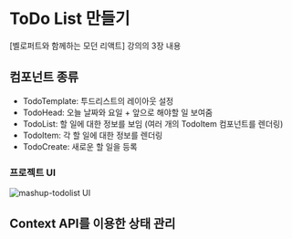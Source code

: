 # ToDo List 만들기

[벨로퍼트와 함께하는 모던 리액트] 강의의 3장 내용

## 컴포넌트 종류

- TodoTemplate: 투드리스트의 레이아웃 설정
- TodoHead: 오늘 날짜와 요일 + 앞으로 해야할 일 보여줌
- TodoList: 할 일에 대한 정보를 보임 (여러 개의 TodoItem 컴포넌트를 렌더링)
- TodoItem: 각 할 일에 대한 정보를 렌더링
- TodoCreate: 새로운 할 일을 등록

### 프로젝트 UI
![mashup-todolist UI](https://user-images.githubusercontent.com/55572222/118999820-8f5f1080-b9c5-11eb-883e-8be4543eef76.gif)

## Context API를 이용한 상태 관리
